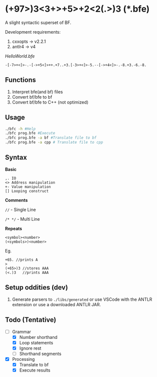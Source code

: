 # (+97>)3<3+>+5>+2<2(.>)3 (*.bfe)

A slight syntactic superset of BF.

Development requirements:
1. cxxopts -> v2.2.1
2. antlr4 -> v4


*HelloWorld.bfe*
```
-[-7>+<]>-.-[->+5<]>++.+7..+3.[-3>+<]>-5.--[->+4<]>-.-8.+3.-6.-8.
```

## Functions

1. Interpret bfe(and bf) files
2. Convert bf/bfe to bf
3. Convert bf/bfe to C++ (not optimized)


## Usage

```sh
./bfc -h #Help
./bfc prog.bfe #Execute
./bfc prog.bfe -a bf #Translate file to bf
./bfc prog.bfe -a cpp # Translate file to cpp
```

## Syntax

**Basic**

```bf
,. IO
<> Address manipulation
+- Value manipulation
[] Looping construct
```
**Comments**

`//` - Single Line

`/* */` - Multi Line

**Repeats**

```
<symbol><number>
(<symbols>)<number>
```
Eg.
```
+65. //prints A
>
(+65>)3 //stores AAA
(<.)3   //prints AAA
```


## Setup oddities (dev)

1. Generate parsers to `./libs/generated` or use VSCode with the ANTLR extension or use a downloaded ANTLR JAR.

## Todo (Tentative)

- [ ] Grammar
    - [X] Number shorthand
    - [X] Loop statements
    - [X] Ignore rest
    - [ ] Shorthand segments
- [X] Processing
    - [X] Translate to bf
    - [X] Execute results
